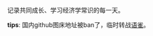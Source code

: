 记录共同成长、学习经济学常识的每一天。  

**tips**: 国内github图床地址被ban了，临时转战[语雀](https://www.yuque.com/weisiwu/kb/aia7yq)。  